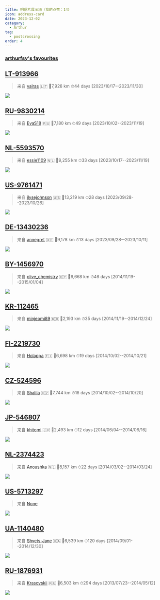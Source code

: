```yaml
---
title: 明信片展示墙（我的点赞：14）
icon: address-card
date: 2023-12-02
category:
  - Arthur
tag:
  - postcrossing
order: 4
---
```

### [arthurfsy&#39;s favourites](https://www.postcrossing.com/user/arthurfsy/gallery/favourites)

## [LT-913966](https://www.postcrossing.com/postcards/LT-913966)

> 来自 [valras](https://www.postcrossing.com//user/valras) 🇱🇹
> 📏7,928 km
> ⏱44 days [2023/10/17--2023/11/30]

![](https://s3.amazonaws.com/static2.postcrossing.com/postcard/medium/dfsgfv5r49yok2quiwxlxh25edsrjl37.jpg)

## [RU-9830214](https://www.postcrossing.com/postcards/RU-9830214)

> 来自 [EvaS18](https://www.postcrossing.com//user/EvaS18) 🇷🇺
> 📏7,180 km
> ⏱49 days [2023/10/02--2023/11/19]

![](https://s3.amazonaws.com/static2.postcrossing.com/postcard/medium/0mntqe2lc0sfygrisja5uria62de2y7a.jpg)

## [NL-5593570](https://www.postcrossing.com/postcards/NL-5593570)

> 来自 [essie1109](https://www.postcrossing.com//user/essie1109) 🇳🇱
> 📏9,255 km
> ⏱33 days [2023/10/17--2023/11/19]

![](https://s3.amazonaws.com/static2.postcrossing.com/postcard/medium/1fgbz23qvpbsc89bxala10k47jc6a05u.jpg)

## [US-9761471](https://www.postcrossing.com/postcards/US-9761471)

> 来自 [ilysejohnson](https://www.postcrossing.com//user/ilysejohnson) 🇺🇸
> 📏13,219 km
> ⏱28 days [2023/09/28--2023/10/26]

![](https://s3.amazonaws.com/static2.postcrossing.com/postcard/medium/fe4nng7tl273fn4tq36wtar0ykk1n89r.jpg)

## [DE-13430236](https://www.postcrossing.com/postcards/DE-13430236)

> 来自 [annegret](https://www.postcrossing.com//user/annegret) 🇩🇪
> 📏9,178 km
> ⏱13 days [2023/09/28--2023/10/11]

![](https://s3.amazonaws.com/static2.postcrossing.com/postcard/medium/pac25ahehnw47mqqtyrml2khs4q02pyg.jpg)

## [BY-1456970](https://www.postcrossing.com/postcards/BY-1456970)

> 来自 [olive_chemistry](https://www.postcrossing.com//user/olive_chemistry) 🇧🇾
> 📏6,668 km
> ⏱46 days [2014/11/19--2015/01/04]

![](https://s3.amazonaws.com/static2.postcrossing.com/postcard/medium/2b1ce703735b60462dbd22a0c62b7020.jpg)

## [KR-112465](https://www.postcrossing.com/postcards/KR-112465)

> 来自 [minjeomi89](https://www.postcrossing.com//user/minjeomi89) 🇰🇷
> 📏2,193 km
> ⏱35 days [2014/11/19--2014/12/24]

![](https://s3.amazonaws.com/static2.postcrossing.com/postcard/medium/0774ccd1d3ea65b27193547f7df31ec3.jpg)

## [FI-2219730](https://www.postcrossing.com/postcards/FI-2219730)

> 来自 [Holappa](https://www.postcrossing.com//user/Holappa) 🇫🇮
> 📏6,698 km
> ⏱19 days [2014/10/02--2014/10/21]

![](https://s3.amazonaws.com/static2.postcrossing.com/postcard/medium/5b170a8cf8ecc675cf73e408e1242d3b.jpg)

## [CZ-524596](https://www.postcrossing.com/postcards/CZ-524596)

> 来自 [Shalila](https://www.postcrossing.com//user/Shalila) &#x1f1e8;&#x1f1ff;
> 📏7,744 km
> ⏱18 days [2014/10/02--2014/10/20]

![](https://s3.amazonaws.com/static2.postcrossing.com/postcard/medium/9c9cf76ca55f0503b9de29da15eec701.jpg)

## [JP-546807](https://www.postcrossing.com/postcards/JP-546807)

> 来自 [khitomi](https://www.postcrossing.com//user/khitomi) 🇯🇵
> 📏2,493 km
> ⏱12 days [2014/06/04--2014/06/16]

![](https://s3.amazonaws.com/static2.postcrossing.com/postcard/medium/ccc32e154e8dd8abbcfc3ca6891de7ff.jpg)

## [NL-2374423](https://www.postcrossing.com/postcards/NL-2374423)

> 来自 [Anoushka](https://www.postcrossing.com//user/Anoushka) 🇳🇱
> 📏8,157 km
> ⏱22 days [2014/03/02--2014/03/24]

![](https://s3.amazonaws.com/static2.postcrossing.com/postcard/medium/dcb79e94963d086e9b2fd7d60588ae24.jpg)

## [US-5713297](https://www.postcrossing.com/postcards/US-5713297)

> 来自 [None](https://www.postcrossing.com//user/None)

![](https://s3.amazonaws.com/static2.postcrossing.com/postcard/medium/fypwr02syz1w87zf3ak5hovd62c6wnx7.jpg)

## [UA-1140480](https://www.postcrossing.com/postcards/UA-1140480)

> 来自 [Shvets-Jane](https://www.postcrossing.com//user/Shvets-Jane) 🇺🇦
> 📏6,539 km
> ⏱120 days [2014/09/01--2014/12/30]

![](https://s3.amazonaws.com/static2.postcrossing.com/postcard/medium/66f10b2a5d8fd27da71c75a2307c731e.jpg)

## [RU-1876931](https://www.postcrossing.com/postcards/RU-1876931)

> 来自 [Krasovskii](https://www.postcrossing.com//user/Krasovskii) 🇷🇺
> 📏6,503 km
> ⏱294 days [2013/07/23--2014/05/12]

![](https://s3.amazonaws.com/static2.postcrossing.com/postcard/medium/aa4cde8359c36bf565da6659226cefb0.jpg)
